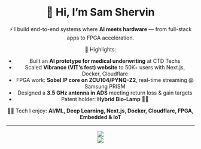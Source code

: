 <div align="center">

# 👋 Hi, I’m Sam Shervin  

⚡ I build end-to-end systems where **AI meets hardware** — from full-stack apps to FPGA acceleration.  

🚀 Highlights:  
- Built an **AI prototype for medical underwriting** at CTD Techs  
- Scaled **Vibrance (VIT’s fest) website** to 50K+ users with Next.js, Docker, Cloudflare  
- FPGA work: **Sobel IP core on ZCU104/PYNQ-Z2**, real-time streaming @ Samsung PRISM  
- Designed a **3.5 GHz antenna in ADS** meeting return loss & gain targets  
- Patent holder: **Hybrid Bio-Lamp** 🌱💡  

👨‍💻 Tech I enjoy: **AI/ML, Deep Learning, Next.js, Docker, Cloudflare, FPGA, Embedded & IoT**  

---

![](https://komarev.com/ghpvc/?username=sam-shervin&color=yellow&style=for-the-badge)  
![](http://github-profile-summary-cards.vercel.app/api/cards/profile-details?username=sam-shervin&theme=highcontrast)  

</div>
